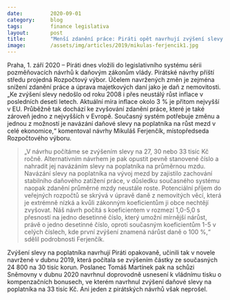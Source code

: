 ```yaml
---
date:         2020-09-01
category:     blog
tags:         finance legislativa
layout:       post
title:        "Menší zdanění práce: Piráti opět navrhují zvýšení slevy na poplatníka"
image:        /assets/img/articles/2019/mikulas-ferjencik1.jpg
---
```




Praha, 1. září 2020 – Piráti dnes vložili do legislativního systému sérii pozměňovacích návrhů k daňovým zákonům vlády. Pirátské návrhy příští středu projedná Rozpočtový výbor. Účelem navržených změn je zejména snížení zdanění práce a úprava majetkových daní jako je daň z nemovitosti. „Ke zvýšení slevy nedošlo od roku 2008 i přes neustálý růst inflace v posledních deseti letech. Aktuální míra inflace okolo 3 % je přitom nejvyšší v EU. Průběžně tak dochází ke zvyšování zdanění práce, které je také zároveň jedno z nejvyšších v Evropě. Současný systém potřebuje změnu a jednou z možností je navázání daňové slevy na poplatníka na růst mezd v celé ekonomice,“ komentoval návrhy Mikuláš Ferjenčík, místopředseda Rozpočtového výboru.

> „V návrhu počítáme se zvýšením slevy na 27, 30 nebo 33 tisíc Kč ročně. Alternativním návrhem je pak opustit pevně stanovené číslo a nahradit jej navázáním slevy na poplatníka na průměrnou mzdu. Navázání slevy na poplatníka na vývoj mezd by zajistilo zachování stabilního daňového zatížení práce, v důsledku současného systému naopak zdanění průměrné mzdy neustále roste. Potenciální příjem do veřejných rozpočtů se skrývá v úpravě daně z nemovitých věcí, která je extrémně nízká a kvůli zákonným koeficientům ji obce nechtějí zvyšovat. Náš návrh počítá s koeficientem v rozmezí 1,0-5,0 s přesností na jedno desetinné číslo, který umožní mírnější nárůst, právě o jedno desetinné číslo, oproti současným koeficientům 1-5 v celých číslech, kde první zvýšení znamená nárůst daně o 100 %,“ sdělil podrobnosti Ferjenčík.

Zvýšení slevy na poplatníka navrhují Piráti opakovaně, učinili tak v novele navržené v dubnu 2019, která počítala se zvýšením částky ze současných 24 800 na 30 tisíc korun. Poslanec Tomáš Martínek pak na schůzi Sněmovny v dubnu 2020 navrhnul doprovodně usnesení k vládnímu tisku o kompenzačních bonusech, ve kterém navrhnul zvýšení daňové slevy na poplatníka na 33 tisíc Kč. Ani jeden z pirátských návrhů však neprošel. 

